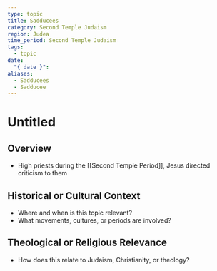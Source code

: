 ```yaml
---
type: topic
title: Sadducees
category: Second Temple Judaism
region: Judea
time_period: Second Temple Judaism
tags:
  - topic
date:
  "{ date }": 
aliases:
  - Sadducees
  - Sadducee
---
```


# Untitled

## Overview

- High priests during the [[Second Temple Period]], Jesus directed criticism to them

## Historical or Cultural Context

- Where and when is this topic relevant?
- What movements, cultures, or periods are involved?

## Theological or Religious Relevance

- How does this relate to Judaism, Christianity, or theology?